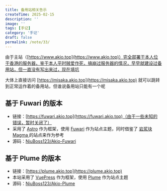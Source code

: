 ```yaml
---
title: 备用站相关告示
createTime: 2025-02-15
description: ''
image: ''
tags: [手记]
category: '手记'
draft: false 
permalink: /note/33/
---
```

由于主站（[https://www.akio.top](https://www.akio.top)）完全部署于本人位于香港的服务器，鉴于本人平时贼爱作死，搞崩过服务器的情况，早早就建设过备用站，但一直没有写出来过，现在填坑

大体上直接访问 [https://misaka.akio.top](https://misaka.akio.top) 就可以跳转到正常运作着的备用站，但谁说备用站只能有一个呢

## 基于 Fuwari 的版本

- 链接：[https://fuwari.akio.top](https://fuwari.akio.top)（由于一些未知的错误，暂时关闭了）
- 采用了 [Astro](https://astro.build/) 作为框架，使用 [Fuwari](https://github.com/saicaca/fuwari) 作为站点主题，同时借鉴了 [岩浆块Magma ](https://magma.ink/) 的站点来作为参考
- 源码：[NiuBoss123/Akio-Fuwari](https://github.com/NiuBoss123/Akio-Fuwari)

<RepoCard repo="NiuBoss123/Akio-Fuwari" />

## 基于 Plume 的版本

- 链接：[https://plume.akio.top](https://plume.akio.top)
- 本站采用了 [VuePress](https://v2.vuepress.vuejs.org/) 作为框架，使用 [Plume](https://theme-plume.vuejs.press/) 作为站点主题
- 源码：[NiuBoss123/Akio-Plume](https://github.com/NiuBoss123/Akio-Plume)

<RepoCard repo="NiuBoss123/Akio-Plume" />